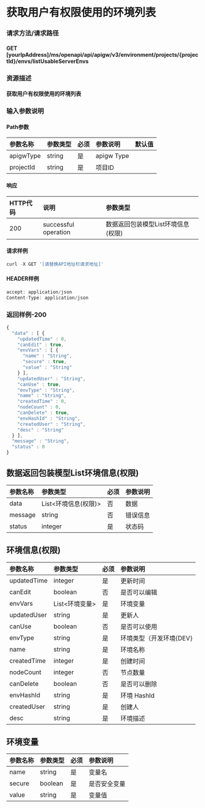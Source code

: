 # 获取用户有权限使用的环境列表

### 请求方法/请求路径

#### GET  \[yourIpAddress\]/ms/openapi/api/apigw/v3/environment/projects/{projectId}/envs/listUsableServerEnvs

### 资源描述

#### 获取用户有权限使用的环境列表

### 输入参数说明

#### Path参数

| 参数名称 | 参数类型 | 必须 | 参数说明 | 默认值 |
| :--- | :--- | :--- | :--- | :--- |
| apigwType | string | 是 | apigw Type |  |
| projectId | string | 是 | 项目ID |  |

#### 响应

| HTTP代码 | 说明 | 参数类型 |
| :--- | :--- | :--- |
| 200 | successful operation | 数据返回包装模型List环境信息\(权限\) |

#### 请求样例

```javascript
curl -X GET '[请替换API地址栏请求地址]'
```

#### HEADER样例

```javascript
accept: application/json
Content-Type: application/json
```

### 返回样例-200

```javascript
{
  "data" : [ {
    "updatedTime" : 0,
    "canEdit" : true,
    "envVars" : [ {
      "name" : "String",
      "secure" : true,
      "value" : "String"
    } ],
    "updatedUser" : "String",
    "canUse" : true,
    "envType" : "String",
    "name" : "String",
    "createdTime" : 0,
    "nodeCount" : 0,
    "canDelete" : true,
    "envHashId" : "String",
    "createdUser" : "String",
    "desc" : "String"
  } ],
  "message" : "String",
  "status" : 0
}
```

## 数据返回包装模型List环境信息\(权限\)

| 参数名称 | 参数类型 | 必须 | 参数说明 |
| :--- | :--- | :--- | :--- |
| data | List&lt;环境信息\(权限\)&gt; | 否 | 数据 |
| message | string | 否 | 错误信息 |
| status | integer | 是 | 状态码 |

## 环境信息\(权限\)

| 参数名称 | 参数类型 | 必须 | 参数说明 |
| :--- | :--- | :--- | :--- |
| updatedTime | integer | 是 | 更新时间 |
| canEdit | boolean | 否 | 是否可以编辑 |
| envVars | List&lt;环境变量&gt; | 是 | 环境变量 |
| updatedUser | string | 是 | 更新人 |
| canUse | boolean | 否 | 是否可以使用 |
| envType | string | 是 | 环境类型（开发环境{DEV} |
| name | string | 是 | 环境名称 |
| createdTime | integer | 是 | 创建时间 |
| nodeCount | integer | 否 | 节点数量 |
| canDelete | boolean | 否 | 是否可以删除 |
| envHashId | string | 是 | 环境 HashId |
| createdUser | string | 是 | 创建人 |
| desc | string | 是 | 环境描述 |

## 环境变量

| 参数名称 | 参数类型 | 必须 | 参数说明 |
| :--- | :--- | :--- | :--- |
| name | string | 是 | 变量名 |
| secure | boolean | 是 | 是否安全变量 |
| value | string | 是 | 变量值 |

